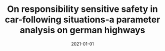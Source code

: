 ---
title: On responsibility sensitive safety in car-following situations-a parameter
  analysis on german highways
collection: publications
permalink: /publications/2021/on-responsibility-sensitive-safety-in-car-followin
date: 2021-01-01
venue: No venue listed
paperurl: https://ieeexplore.ieee.org/abstract/document/9575420/
citation: Maximilian Naumann et al.. (2021). On responsibility sensitive safety in
  car-following situations-a parameter analysis on german highways. No venue listed.
---